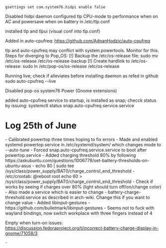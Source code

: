 ```
gsettings set com.system76.hidpi enable false
```
Disabled hidpi daemon 
configured tlp CPU-mode to performance when on AC and powersave when on battery in /etc/tlp.conf

installed tlp and tlpui (visual conf into tlp.conf)

Added in auto-cpufreq: https://github.com/AdnanHodzic/auto-cpufreq

tlp and auto-cpufreq may conflict with system.powertools. Monitor for this. 
Steps for diverging to Pop_OS: 
[!] Backup the /etc/os-release file:
sudo mv /etc/os-release /etc/os-release-backup
[!] Create hardlink to /etc/os-release:
sudo ln /etc/pop-os/os-release /etc/os-release

Running live; check if alleviates before installing daemon as refed in github 
sudo auto-cpufreq --live


Disabled pop-os system76 Power (Gnome extensions)


added auto-cpufreq service to startup, is installed as snap; checck status by issuing: 
systemctl status snap.auto-cpufreq.service.service



<h1>Log 25th of June </h1>
- Calibrated powertop three times hoping to fix errors 
- Made and enabled systemd powertop.service in /etc/systemd/system/ which changes mode to --auto-tune
- Forced snap.auto-cpufreq.service.service to boot after powertop.service
- Added charging threshold 80% by following https://askubuntu.com/questions/1006778/set-battery-thresholds-on-ubuntu-asus
	- echo 80 | sudo tee /sys/class/power_supply/BAT0/charge_control_end_threshold
	- /etc/crontab: @reboot root echo 60 > /sys/class/power_supply/BAT0/charge_control_end_threshold
- Check if works by seeing if charges over 80% (light should turn off/on/change color)
- Also made a service which is easier to change 
	- battery-charge-threshold.service as described in arch-wiki. Change this if you want to change value 
- Added libinput-gestures
	- https://github.com/bulletmark/libinput-gestures
	- Seems not to fuck with wayland bindings, now switch workplace with three fingers instead of 4

Empty when turn-on issues: 
	https://discussion.fedoraproject.org/t/incorrect-battery-charge-display-in-gnome/71058/3
	

	- 


